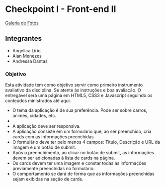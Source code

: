 <h1>Checkpoint I - Front-end II</h1>

<a href="https://angelicablirio.github.io/Front-end-II-Checkpoint-1/">Galeria de Fotos<a>

<h2>Integrantes</h2>

<ul>
  <li>Angelica Lirio</li>
  <li>Alan Menezes</li>
  <li>Andressa Dantas</li>
</ul>

<h3>Objetivo</h3>

<p>Esta atividade tem como objetivo servir como primeiro instrumento avaliativo da disciplina. Se atente às instruções e boa avaliação. O entregável será uma página em HTML5, CSS3 e Javascript seguindo os conteúdos ministrados até aqui.</p>

<ul>
  <li>O tema da aplicação é de sua preferência. Pode ser sobre carros, animes, cidades, etc.<li>
  <li>A aplicação deve ser responsiva.</li>
  <li>A aplicação consiste em um formulário que, ao ser preenchido, cria cards com as informações preenchidas.</li>
  <li>O formulário deve ter pelo menos 4 campos: Título, Descrição e URL da imagem e um botão de submit.</li>
  <li>Após o preenchimento, ao clicar no botão de submit, as informações devem ser adicionadas à lista de cards na página.</li>
  <li>Os cards devem ter uma imagem e constar todas as informações previamente preenchidas no formulário. </li>
  <li>O comportamento se dará de forma que as informações preenchidas sejam exibidas na seção de cards.</li>
</ul>
